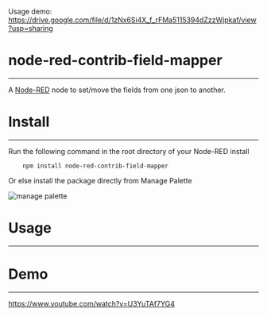 Usage demo:
https://drive.google.com/file/d/1zNx6Si4X_f_rFMa5115394dZzzWjpkaf/view?usp=sharing


# node-red-contrib-field-mapper
-------

A <a href="http://nodered.org" target="_new">Node-RED</a> node to set/move the fields from one json to another.

# Install
-------

Run the following command in the root directory of your Node-RED install

        npm install node-red-contrib-field-mapper

Or else install the package directly from Manage Palette



<img src='https://static.node.iopulsedev.net/ManagePalette.png' alt='manage palette'>


# Usage
-------


# Demo
-------

https://www.youtube.com/watch?v=U3YuTAf7YG4
